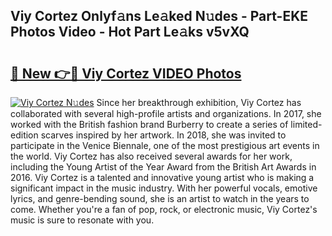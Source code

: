 ## Viy Cortez Onlyf𝚊ns Le𝚊ked N𝚞des - Part-EKE Photos Video - Hot Part Le𝚊ks v5vXQ

# <h2><a href="http://ab67265.deff.icu/?id=Viy+Cortez">🔗 New 👉🔴 Viy Cortez VIDEO Photos</a></h2>

[![Viy Cortez N𝚞des](https://i.imgur.com/rIISA9y.gif)](http://ab67265.deff.icu/?id=Viy+Cortez)
Since her breakthrough exhibition, Viy Cortez has collaborated with several high-profile artists and organizations. In 2017, she worked with the British fashion brand Burberry to create a series of limited-edition scarves inspired by her artwork. In 2018, she was invited to participate in the Venice Biennale, one of the most prestigious art events in the world. Viy Cortez has also received several awards for her work, including the Young Artist of the Year Award from the British Art Awards in 2016. Viy Cortez is a talented and innovative young artist who is making a significant impact in the music industry. With her powerful vocals, emotive lyrics, and genre-bending sound, she is an artist to watch in the years to come. Whether you're a fan of pop, rock, or electronic music, Viy Cortez's music is sure to resonate with you.
